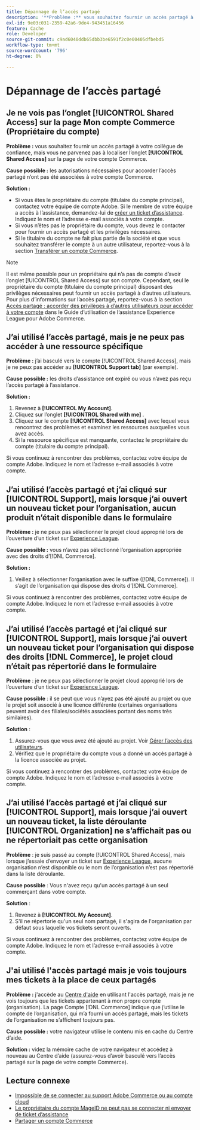 ```yaml
---
title: Dépannage de l’accès partagé
description: '**Problème :** vous souhaitez fournir un accès partagé à votre collègue de confiance, mais vous ne parvenez pas à localiser l’onglet **Accès partagé** sur la page de votre compte Commerce.'
exl-id: 9e03c031-2359-42a6-9de4-943451a16456
feature: Cache
role: Developer
source-git-commit: c9ad6040ddb65dbb3be6591f2c0e00405dfbebd5
workflow-type: tm+mt
source-wordcount: '796'
ht-degree: 0%

---
```


# Dépannage de l’accès partagé

## Je ne vois pas l’onglet [!UICONTROL Shared Access] sur la page Mon compte Commerce (Propriétaire du compte)

**Problème :** vous souhaitez fournir un accès partagé à votre collègue de confiance, mais vous ne parvenez pas à localiser l’onglet **[!UICONTROL Shared Access]** sur la page de votre compte Commerce.

**Cause possible :** les autorisations nécessaires pour accorder l’accès partagé n’ont pas été associées à votre compte Commerce.

**Solution :**

* Si vous êtes le propriétaire du compte (titulaire du compte principal), contactez votre équipe de compte Adobe. Si le membre de votre équipe a accès à l’assistance, demandez-lui de [créer un ticket d’assistance](https://experienceleague.adobe.com/en/docs/commerce-knowledge-base/kb/help-center-guide/magento-help-center-user-guide#merchant-not-displayed). Indiquez le nom et l’adresse e-mail associés à votre compte.
* Si vous n’êtes pas le propriétaire du compte, vous devez le contacter pour fournir un accès partagé et les privilèges nécessaires.
* Si le titulaire du compte ne fait plus partie de la société et que vous souhaitez transférer le compte à un autre utilisateur, reportez-vous à la section [Transférer un compte Commerce](https://experienceleague.adobe.com/en/docs/commerce-admin/start/commerce-account/commerce-account-transfer).

>[!NOTE]
>
>Il est même possible pour un propriétaire qui n’a pas de compte d’avoir l’onglet [!UICONTROL Shared Access] sur son compte. Cependant, seul le propriétaire du compte (titulaire du compte principal) disposant des privilèges nécessaires peut fournir un accès partagé à d’autres utilisateurs. Pour plus d’informations sur l’accès partagé, reportez-vous à la section [Accès partagé : accorder des privilèges à d’autres utilisateurs pour accéder à votre compte](https://experienceleague.adobe.com/en/docs/commerce-knowledge-base/kb/help-center-guide/magento-help-center-user-guide#shared-access) dans le Guide d’utilisation de l’assistance Experience League pour Adobe Commerce.

## J’ai utilisé l’accès partagé, mais je ne peux pas accéder à une ressource spécifique

**Problème :** j’ai basculé vers le compte [!UICONTROL Shared Access], mais je ne peux pas accéder au **[!UICONTROL Support tab]** (par exemple).

**Cause possible :** les droits d’assistance ont expiré ou vous n’avez pas reçu l’accès partagé à l’assistance.

**Solution :**

1. Revenez à **[!UICONTROL My Account]**.
1. Cliquez sur l’onglet **[!UICONTROL Shared with me]** .
1. Cliquez sur le compte **[!UICONTROL Shared Access]** avec lequel vous rencontrez des problèmes et examinez les ressources auxquelles vous avez accès.
1. Si la ressource spécifique est manquante, contactez le propriétaire du compte (titulaire du compte principal).

Si vous continuez à rencontrer des problèmes, contactez votre équipe de compte Adobe. Indiquez le nom et l’adresse e-mail associés à votre compte.

## J’ai utilisé l’accès partagé et j’ai cliqué sur [!UICONTROL Support], mais lorsque j’ai ouvert un nouveau ticket pour l’organisation, aucun produit n’était disponible dans le formulaire

**Problème :** je ne peux pas sélectionner le projet cloud approprié lors de l’ouverture d’un ticket sur [Experience League](https://experienceleague.adobe.com/home#support).

**Cause possible :** vous n’avez pas sélectionné l’organisation appropriée avec des droits d’[!DNL Commerce].

**Solution :**

1. Veillez à sélectionner l’organisation avec le suffixe ([!DNL Commerce]). Il s’agit de l’organisation qui dispose des droits d’[!DNL Commerce].

Si vous continuez à rencontrer des problèmes, contactez votre équipe de compte Adobe. Indiquez le nom et l’adresse e-mail associés à votre compte.

## J’ai utilisé l’accès partagé et j’ai cliqué sur [!UICONTROL Support], mais lorsque j’ai ouvert un nouveau ticket pour l’organisation qui dispose des droits [!DNL Commerce], le projet cloud n’était pas répertorié dans le formulaire

**Problème** : je ne peux pas sélectionner le projet cloud approprié lors de l’ouverture d’un ticket sur [Experience League](https://experienceleague.adobe.com/home#support).

**Cause possible** : il se peut que vous n’ayez pas été ajouté au projet ou que le projet soit associé à une licence différente (certaines organisations peuvent avoir des filiales/sociétés associées portant des noms très similaires).

**Solution** :

1. Assurez-vous que vous avez été ajouté au projet. Voir [Gérer l’accès des utilisateurs](https://experienceleague.adobe.com/en/docs/commerce-cloud-service/user-guide/project/user-access).
1. Vérifiez que le propriétaire du compte vous a donné un accès partagé à la licence associée au projet.

Si vous continuez à rencontrer des problèmes, contactez votre équipe de compte Adobe. Indiquez le nom et l’adresse e-mail associés à votre compte.

## J’ai utilisé l’accès partagé et j’ai cliqué sur [!UICONTROL Support], mais lorsque j’ai ouvert un nouveau ticket, la liste déroulante [!UICONTROL Organization] ne s’affichait pas ou ne répertoriait pas cette organisation

**Problème** : je suis passé au compte [!UICONTROL Shared Access], mais lorsque j’essaie d’envoyer un ticket sur [Experience League](https://experienceleague.adobe.com/home#support), aucune organisation n’est disponible ou le nom de l’organisation n’est pas répertorié dans la liste déroulante.

**Cause possible** : Vous n&#39;avez reçu qu&#39;un accès partagé à un seul commerçant dans votre compte.

**Solution** :

1. Revenez à **[!UICONTROL My Account]**.
1. S&#39;il ne répertorie qu&#39;un seul nom partagé, il s&#39;agira de l&#39;organisation par défaut sous laquelle vos tickets seront ouverts.

Si vous continuez à rencontrer des problèmes, contactez votre équipe de compte Adobe. Indiquez le nom et l’adresse e-mail associés à votre compte.

## J&#39;ai utilisé l&#39;accès partagé mais je vois toujours mes tickets à la place de ceux partagés

**Problème :** j&#39;accède au [Centre d&#39;aide](https://support.magento.com/hc/us-en/requests) en utilisant l&#39;accès partagé, mais je ne vois toujours que les tickets appartenant à mon propre compte (organisation). La page Compte [!DNL Commerce] indique que j’utilise le compte de l’organisation, qui m’a fourni un accès partagé, mais les tickets de l’organisation ne s’affichent toujours pas.

**Cause possible :** votre navigateur utilise le contenu mis en cache du Centre d’aide.

**Solution :** videz la mémoire cache de votre navigateur et accédez à nouveau au Centre d’aide (assurez-vous d’avoir basculé vers l’accès partagé sur la page de votre compte Commerce).

## Lecture connexe

* [Impossible de se connecter au support Adobe Commerce ou au compte cloud](https://experienceleague.adobe.com/en/docs/commerce-knowledge-base/kb/troubleshooting/miscellaneous/unable-to-log-in-to-support-or-cloud-project)
* [Le propriétaire du compte MageID ne peut pas se connecter ni envoyer de ticket d’assistance](https://experienceleague.adobe.com/en/docs/experience-cloud-kcs/kbarticles/ka-25231)
* [Partager un compte Commerce](https://experienceleague.adobe.com/en/docs/commerce-admin/start/commerce-account/commerce-account-share)
